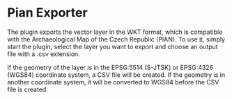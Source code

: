 # Pian Exporter
The plugin exports the vector layer in the WKT format, which is compatible with the Archaeological Map of the Czech Republic (PIAN). To use it, simply start the plugin, select the layer you want to export and choose an output file with a .csv extension.

If the geometry of the layer is in the EPSG:5514 (S-JTSK) or EPSG:4326 (WGS84) coordinate system, a CSV file will be created. If the geometry is in another coordinate system, it will be converted to WGS84 before the CSV file is created.
